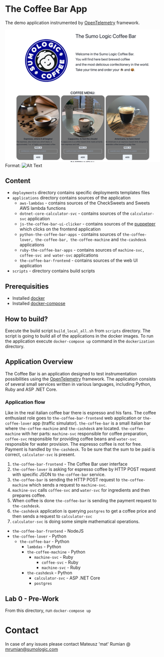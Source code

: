 # The Coffee Bar App 
The demo application instrumented by [OpenTelemetry] framework.

![The Coffee Bar](/images/tcb.png)
Format: ![Alt Text](url)

## Content
* `deployments` directory contains specific deployments templates files
* `applications` directory contains sources of the application
    * `aws-lambdas` - contains sources of the CheckSweets and Sweets AWS lambda functions
    * `dotnet-core-calculator-svc` - contains sources of the `calculator-svc` application
    * `js-the-coffee-bar-ui-clicker` - contains sources of the [puppeteer] which clicks on the frontend application
    * `python-the-coffee-bar-apps` - contains sources of `the-coffee-lover, the-coffee-bar, the-coffee-machine` and 
    `the-cashdesk` applications
    * `ruby-the-coffee-bar-apps` - contains sources of `machine-svc, coffee-svc and water-svc` applications
    * `the-coffee-bar-frontend` - contains sources of the web UI application
* `scripts` - directory contains build scripts

## Prerequisities
* Installed [docker]
* Installed [docker-compose]

## How to build?
Execute the build script `build_local_all.sh` from `scripts` directory. The script is going to build all of the 
applications in the docker images.  To run the application execute `docker-compose up` command in the `dockerization` directory.

## Application Overview
The Coffee Bar is an application designed to test instrumentation possibilities using the [OpenTelemetry] framework. 
The application consists of several small services written in various languages, including Python, Ruby and 
ASP .NET Core.

### Application flow
Like in the real italian coffee bar there is espresso and his fans. The coffee enthusiast role goes to `the-coffee-bar-frontend` 
web application or `the-coffee-lover` app (traffic simulator). `the-coffee-bar` is a small italian bar where `the-coffee-machine` 
and `the-cashdesk` are located. `the-coffee-machine` with her parts: `machine-svc` responsible for coffee preparation, `coffee-svc` responsible for 
providing coffee beans and `water-svc` responsible for water provision. The espresso coffee is not for free. 
Payment is handled by `the-cashdesk`. To be sure that the sum to be paid is correct, `calculator-svc` is present.

1. `the-coffee-bar-frontend` - The Coffee Bar user interface
2. `the-coffee-lover` is asking for espresso coffee by HTTP POST request with specific JSON to `the-coffee-bar` service.  
3. `the-coffee-bar` is sending the HTTP POST request to `the-coffee-machine` which sends a request to `machine-svc`.  
4. `machine-svc` calls `coffee-svc` and `water-svc` for ingredients and then prepares coffee.  
5. When coffee is done `the-coffee-bar` is sending the payment request to `the-cashdesk`.  
6. `the-cashdesk` application is querying `postgres` to get a coffee price and then sends a request to `calculator-svc`  
7. `calculator-svc` is doing some simple mathematical operations.

* `the-coffee-bar-frontend` - NodeJS
* `the-coffee-lover` - Python
    * `the-coffee-bar` - Python
        * `lambdas` - Python
        * `the-coffee-machine` - Python
            * `machine-svc` - Ruby
                * `coffee-svc` - Ruby
                * `machine-svc` - Ruby
        * `the-cashdesk` - Python
            * `calculator-svc` - ASP .NET Core
            * `postgres`

## Lab 0 - Pre-Work
From this directory, run `docker-compose up`

# Contact
In case of any issues please contact Mateusz 'mat' Rumian @ mrumian@sumologic.com


[//]: # (These are reference links used in the body of this note and get stripped out when the markdown processor does its job. There is no need to format nicely because it shouldn't be seen. Thanks SO - http://stackoverflow.com/questions/4823468/store-comments-in-markdown-syntax)

   [pipenv]: <https://pypi.org/project/pipenv/>
   [jaeger]: <https://www.jaegertracing.io/docs/1.18/getting-started/#all-in-one>
   [docker]: <https://docs.docker.com/get-docker/>
   [docker-compose]: <https://docs.docker.com/compose/install/>
   [OpenTelemetry-Python]: <https://opentelemetry-python.readthedocs.io/en/stable/examples/auto-instrumentation/README.html>
   [OpenTelemetry]: <https://opentelemetry.io/>
   [puppeteer]: <https://github.com/puppeteer/puppeteer>

